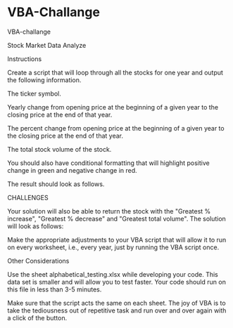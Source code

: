 # VBA-Challange
VBA-challange

Stock Market Data Analyze

Instructions

Create a script that will loop through all the stocks for one year and output the following information.

The ticker symbol.

Yearly change from opening price at the beginning of a given year to the closing price at the end of that year.

The percent change from opening price at the beginning of a given year to the closing price at the end of that year.

The total stock volume of the stock.

You should also have conditional formatting that will highlight positive change in green and negative change in red.

The result should look as follows.

CHALLENGES

Your solution will also be able to return the stock with the "Greatest % increase", "Greatest % decrease" and "Greatest total volume". The solution will look as follows:

Make the appropriate adjustments to your VBA script that will allow it to run on every worksheet, i.e., every year, just by running the VBA script once.

Other Considerations

Use the sheet alphabetical_testing.xlsx while developing your code. This data set is smaller and will allow you to test faster. Your code should run on this file in less than 3-5 minutes.

Make sure that the script acts the same on each sheet. The joy of VBA is to take the tediousness out of repetitive task and run over and over again with a click of the button.
